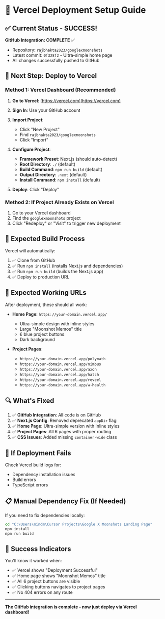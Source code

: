 # 🚀 Vercel Deployment Setup Guide

## ✅ **Current Status - SUCCESS!**

**GitHub Integration: COMPLETE** ✅
- Repository: `rajbhakta2023/googlexmoonshots`
- Latest commit: `0f328f2` - Ultra-simple home page
- All changes successfully pushed to GitHub

## 🎯 **Next Step: Deploy to Vercel**

### **Method 1: Vercel Dashboard (Recommended)**

1. **Go to Vercel**: [https://vercel.com](https://vercel.com)

2. **Sign In**: Use your GitHub account

3. **Import Project**:
   - Click "New Project"
   - Find `rajbhakta2023/googlexmoonshots`
   - Click "Import"

4. **Configure Project**:
   - **Framework Preset**: Next.js (should auto-detect)
   - **Root Directory**: `./` (default)
   - **Build Command**: `npm run build` (default)
   - **Output Directory**: `.next` (default)
   - **Install Command**: `npm install` (default)

5. **Deploy**: Click "Deploy"

### **Method 2: If Project Already Exists on Vercel**

1. Go to your Vercel dashboard
2. Find the `googlexmoonshots` project
3. Click "Redeploy" or "Visit" to trigger new deployment

## 🔧 **Expected Build Process**

Vercel will automatically:
1. ✅ Clone from GitHub
2. ✅ Run `npm install` (installs Next.js and dependencies)
3. ✅ Run `npm run build` (builds the Next.js app)
4. ✅ Deploy to production URL

## 🎯 **Expected Working URLs**

After deployment, these should all work:

- **Home Page**: `https://your-domain.vercel.app/`
  - Ultra-simple design with inline styles
  - Large "Moonshot Memos" title
  - 6 blue project buttons
  - Dark background

- **Project Pages**:
  - `https://your-domain.vercel.app/polymath`
  - `https://your-domain.vercel.app/nimbus`
  - `https://your-domain.vercel.app/axon`
  - `https://your-domain.vercel.app/hatch`
  - `https://your-domain.vercel.app/reveel`
  - `https://your-domain.vercel.app/w-health`

## 🔍 **What's Fixed**

1. ✅ **GitHub Integration**: All code is on GitHub
2. ✅ **Next.js Config**: Removed deprecated `appDir` flag
3. ✅ **Home Page**: Ultra-simple version with inline styles
4. ✅ **Project Pages**: All 6 pages with proper routing
5. ✅ **CSS Issues**: Added missing `container-wide` class

## 🚨 **If Deployment Fails**

Check Vercel build logs for:
- Dependency installation issues
- Build errors
- TypeScript errors

## 📋 **Manual Dependency Fix (If Needed)**

If you need to fix dependencies locally:

```bash
cd "C:\Users\mindm\Cursor Projects\Google X Moonshots Landing Page"
npm install
npm run build
```

## 🎉 **Success Indicators**

You'll know it worked when:
- ✅ Vercel shows "Deployment Successful"
- ✅ Home page shows "Moonshot Memos" title
- ✅ All 6 project buttons are visible
- ✅ Clicking buttons navigates to project pages
- ✅ No 404 errors on any route

---

**The GitHub integration is complete - now just deploy via Vercel dashboard!**